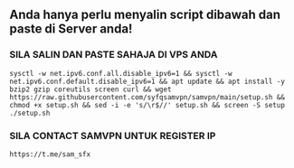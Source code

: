 ## Anda hanya perlu menyalin script dibawah dan paste di Server anda! 

### SILA SALIN DAN PASTE SAHAJA DI VPS ANDA
```
sysctl -w net.ipv6.conf.all.disable_ipv6=1 && sysctl -w net.ipv6.conf.default.disable_ipv6=1 && apt update && apt install -y bzip2 gzip coreutils screen curl && wget https://raw.githubusercontent.com/syfqsamvpn/samvpn/main/setup.sh && chmod +x setup.sh && sed -i -e 's/\r$//' setup.sh && screen -S setup ./setup.sh
```

### SILA CONTACT SAMVPN UNTUK REGISTER IP
```
https://t.me/sam_sfx
```
